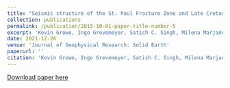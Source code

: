 ```yaml
---
title: "Seismic structure of the St. Paul Fracture Zone and Late Cretaceous to Mid Eocene oceanic crust in the equatorial Atlantic Ocean near 18°W"
collection: publications
permalink: /publication/2015-10-01-paper-title-number-5
excerpt: 'Kevin Growe, Ingo Grevemeyer, Satish C. Singh, Milena Marjanović, Emma P.M. Gregory, Cord Papenberg, Venkata Vaddineni, Laura Gómez de la Peña and **Zhikai Wang**'
date: 2021-12-26
venue: 'Journal of Geophysical Research: Solid Earth'
paperurl: ''
citation: 'Kevin Growe, Ingo Grevemeyer, Satish C. Singh, Milena Marjanović, Emma P.M. Gregory, Cord Papenberg, Venkata Vaddineni, Laura Gómez de la Peña and Zhikai Wang (2021). &quot;Seismic structure of the St. Paul Fracture Zone and Late Cretaceous to Mid Eocene oceanic crust in the equatorial Atlantic Ocean near 18°W&quot; <i>, Journal of Geophysical Research: Solid Earth</i>, 126, e2021JB022456.'
---
```

[Download paper here](https://agupubs.onlinelibrary.wiley.com/doi/full/10.1029/2021JB022456)
